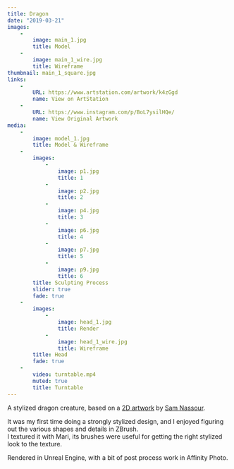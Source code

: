 ```yaml
---
title: Dragon
date: "2019-03-21"
images:
    -
        image: main_1.jpg
        title: Model
    -
        image: main_1_wire.jpg
        title: Wireframe
thumbnail: main_1_square.jpg
links:
    -
        URL: https://www.artstation.com/artwork/k4zGgd
        name: View on ArtStation
    -
        URL: https://www.instagram.com/p/BoL7ysilHQe/
        name: View Original Artwork
media:
    -
        image: model_1.jpg
        title: Model & Wireframe
    -
        images:
            -
                image: p1.jpg
                title: 1
            -
                image: p2.jpg
                title: 2
            -
                image: p4.jpg
                title: 3
            -
                image: p6.jpg
                title: 4
            -
                image: p7.jpg
                title: 5
            -
                image: p9.jpg
                title: 6
        title: Sculpting Process
        slider: true
        fade: true
    -
        images:
            -
                image: head_1.jpg
                title: Render
            -
                image: head_1_wire.jpg
                title: Wireframe
        title: Head
        fade: true
    -
        video: turntable.mp4
        muted: true
        title: Turntable
---
```

A stylized dragon creature, based on a [2D artwork](https://www.instagram.com/p/BoL7ysilHQe/) by [Sam Nassour](https://samnassour.com/).
<!--more-->
It was my first time doing a strongly stylized design, and I enjoyed figuring out the various shapes and details in ZBrush.  
I textured it with Mari, its brushes were useful for getting the right stylized look to the texture.

Rendered in Unreal Engine, with a bit of post process work in Affinity Photo.